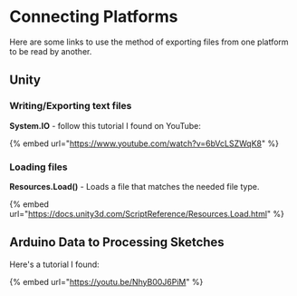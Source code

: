 # Connecting Platforms

Here are some links to use the method of exporting files from one platform to be read by another.

## Unity

### Writing/Exporting text files

**System.IO** - follow this tutorial I found on YouTube:

{% embed url="https://www.youtube.com/watch?v=6bVcLSZWqK8" %}



### Loading files

**Resources.Load\(\)** - Loads a file that matches the needed file type.

{% embed url="https://docs.unity3d.com/ScriptReference/Resources.Load.html" %}

## Arduino Data to Processing Sketches

Here's a tutorial I found:

{% embed url="https://youtu.be/NhyB00J6PiM" %}



